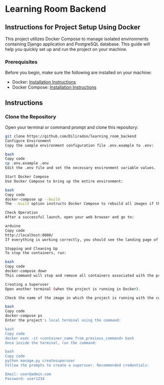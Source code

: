 # Learning Room Backend

## Instructions for Project Setup Using Docker

This project utilizes Docker Compose to manage isolated environments containing Django application and PostgreSQL database. This guide will help you quickly set up and run the project on your machine.

### Prerequisites

Before you begin, make sure the following are installed on your machine:

- Docker: [Installation Instructions](https://www.docker.com/products/docker-desktop/)
- Docker Compose: [Installation Instructions](https://docs.docker.com/compose/install/)

## Instructions

### Clone the Repository

Open your terminal or command prompt and clone this repository:

```bash
git clone https://github.com/Diliradon/learning_room_backend
Configure Environment
Copy the sample environment configuration file .env.example to .env:

bash
Copy code
cp .env.example .env
Edit the .env file and set the necessary environment variable values.

Start Docker Compose
Use Docker Compose to bring up the entire environment:

bash
Copy code
docker-compose up --build
The --build option instructs Docker Compose to rebuild all images if they do not exist or have changed.

Check Operation
After a successful launch, open your web browser and go to:

arduino
Copy code
http://localhost:8000/
If everything is working correctly, you should see the landing page of your Django application.

Stopping and Cleaning Up
To stop the containers, run:

bash
Copy code
docker-compose down
This command will stop and remove all containers associated with the project.

Creating a Superuser
Open another terminal (when the project is running in Docker).

Check the name of the image in which the project is running with the command:

bash
Copy code
docker-compose ps
Enter the project's local terminal using the command:

bash
Copy code
docker exec -it <container_name_from_previous_command> bash
Once inside the terminal, run the command:

bash
Copy code
python manage.py createsuperuser
Follow the prompts to create a superuser. Recommended credentials:

Email: user@admin.com
Password: user1234